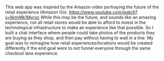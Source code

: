 This web app was inspired by the Amazon video portraying the future of the retail experience (Amazon Go).
https://www.youtube.com/watch?v=NrmMk1Myrxc
While this may be the future, and sounds like an amazing experience, not all retail stores would be able to afford to invest in the technological infrastructure to make an experience like that possible. So I built a chat interface where people could take photos of the products they are buying as they shop, and then pay without having to wait in a line. My goal was to reimagine how retail experiences/locations would be created differently if the end goal were to not funnel everyone through the same checkout lane experience.
